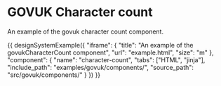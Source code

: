 # GOVUK Character count

An example of the govuk character count component.

{{ designSystemExample({
"iframe": {
    "title": "An example of the govukCharacterCount component",
    "url": "example.html",
    "size": "m"
},
"component": {
    "name": "character-count",
    "tabs": ["HTML", "jinja"],
    "include_path": "examples/govuk/components/",
    "source_path": "src/govuk/components/"
}
}) }}
